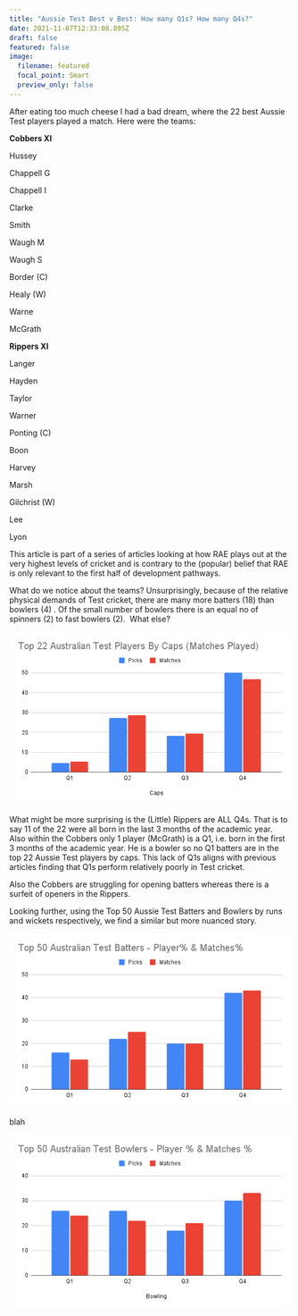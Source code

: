 ```yaml
---
title: "Aussie Test Best v Best: How many Q1s? How many Q4s?"
date: 2021-11-07T12:33:08.895Z
draft: false
featured: false
image:
  filename: featured
  focal_point: Smart
  preview_only: false
---
```

After eating too much cheese I had a bad dream, where the 22 best Aussie Test players played a match. Here were the teams:

**Cobbers XI**

Hussey

Chappell G

Chappell I

Clarke

Smith

Waugh M

Waugh S

Border (C)

Healy (W)

Warne

McGrath

**Rippers XI**

Langer

Hayden

Taylor

Warner

Ponting (C)

Boon

Harvey

Marsh

Gilchrist (W)

Lee

Lyon

This article is part of a series of articles looking at how RAE plays out at the very highest levels of cricket and is contrary to the (popular) belief that RAE is only relevant to the first half of development pathways.

What do we notice about the teams? Unsurprisingly, because of the relative physical demands of Test cricket, there are many more batters (18) than bowlers (4) . Of the small number of bowlers there is an equal no of spinners (2) to fast bowlers (2).  What else?

![](top-22-australian-test-players-by-caps-matches-played-.png)

What might be more surprising is the (Little) Rippers are ALL Q4s. That is to say 11 of the 22 were all born in the last 3 months of the academic year. Also within the Cobbers only 1 player (McGrath) is a Q1, i.e. born in the first 3 months of the academic year. He is a bowler so no Q1 batters are in the top 22 Aussie Test players by caps. This lack of Q1s aligns with previous articles finding that Q1s perform relatively poorly in Test cricket. <links>

Also the Cobbers are struggling for opening batters whereas there is a surfeit of openers in the Rippers.

Looking further, using the Top 50 Aussie Test Batters and Bowlers by runs and wickets respectively, we find a similar but more nuanced story.

![](top-50-australian-test-batters-player-matches-.png)

blah

![](top-50-australian-test-bowlers-player-matches-.png)